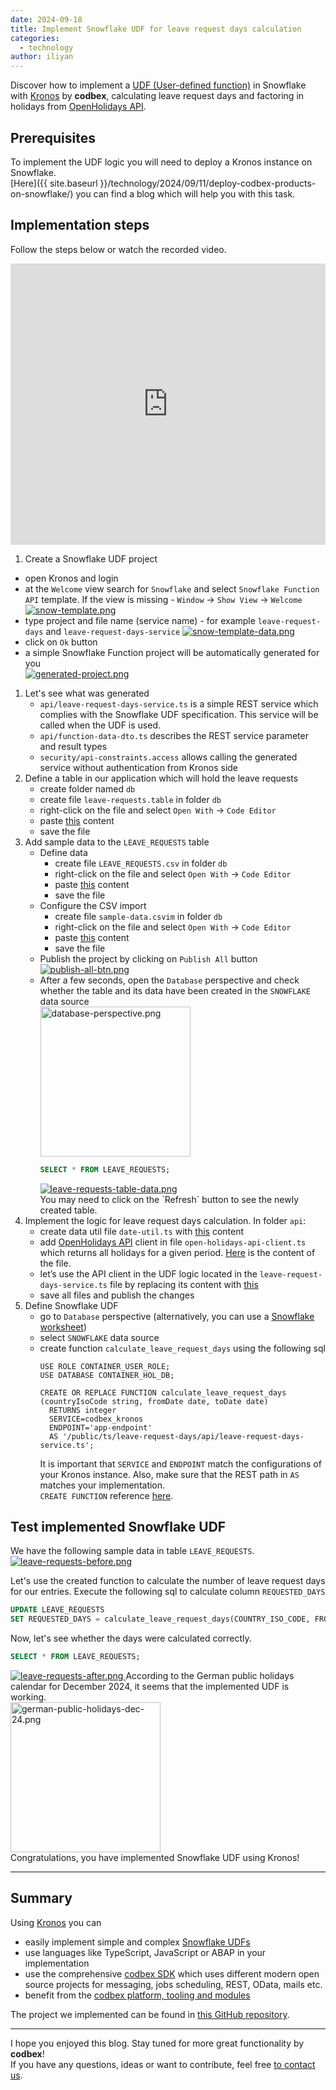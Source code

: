 ```yaml
---
date: 2024-09-18
title: Implement Snowflake UDF for leave request days calculation
categories:
  - technology
author: iliyan
---
```

Discover how to implement a [UDF (User-defined function)](https://docs.snowflake.com/en/developer-guide/udf/udf-overview) in Snowflake with [Kronos](https://www.codbex.com/products/kronos/) by __codbex__, calculating leave request days and factoring in holidays from [OpenHolidays API](https://www.openholidaysapi.org/en/).

## Prerequisites
To implement the UDF logic you will need to deploy a Kronos instance on Snowflake.<br>
[Here]({{ site.baseurl }}/technology/2024/09/11/deploy-codbex-products-on-snowflake/) you can find a blog which will help you with this task.

## Implementation steps

Follow the steps below or watch the recorded video.<br>
<iframe width="100%" height="450" src="https://www.youtube.com/embed/m8_8QSiJrns" frameborder="0" allowfullscreen></iframe>

1. Create a Snowflake UDF project
- open Kronos and login
- at the `Welcome` view search for `Snowflake` and select `Snowflake Function API` template. If the view is missing - `Window` -> `Show View` -> `Welcome`<br>
  <a href="{{ site.baseurl }}/images/2024-09-18-snowflake-udf-leave-days/snow-template.png" target="_blank">
  <img src="{{ site.baseurl }}/images/2024-09-18-snowflake-udf-leave-days/snow-template.png" alt="snow-template.png">
  </a>
- type project and file name (service name) - for example `leave-request-days` and `leave-request-days-service`
  <a href="{{ site.baseurl }}/images/2024-09-18-snowflake-udf-leave-days/snow-template-data.png" target="_blank">
  <img src="{{ site.baseurl }}/images/2024-09-18-snowflake-udf-leave-days/snow-template-data.png" alt="snow-template-data.png">
  </a>
- click on `Ok` button<br>
- a simple Snowflake Function project will be automatically generated for you<br>
  <a href="{{ site.baseurl }}/images/2024-09-18-snowflake-udf-leave-days/generated-project.png" target="_blank">
  <img src="{{ site.baseurl }}/images/2024-09-18-snowflake-udf-leave-days/generated-project.png" alt="generated-project.png">
  </a>
1. Let's see what was generated
   - `api/leave-request-days-service.ts` is a simple REST service which complies with the Snowflake UDF specification. This service will be called when the UDF is used.
   - `api/function-data-dto.ts` describes the REST service parameter and result types
   - `security/api-constraints.access` allows calling the generated service without authentication from Kronos side
1. Define a table in our application which will hold the leave requests
   - create folder named `db`
   - create file `leave-requests.table` in folder `db`
   - right-click on the file and select `Open With` -> `Code Editor`
   - paste [this](https://github.com/codbex/codbex-sample-snowflake-udf-leave-request-days/blob/1a3def927276ff32ab015f0755757723716ca506/leave-request-days/db/leave-requests.table) content
   - save the file
1. Add sample data to the `LEAVE_REQUESTS` table
   - Define data
     - create file `LEAVE_REQUESTS.csv` in folder `db`
     - right-click on the file and select `Open With` -> `Code Editor`
     - paste [this](https://github.com/codbex/codbex-sample-snowflake-udf-leave-request-days/blob/1a3def927276ff32ab015f0755757723716ca506/leave-request-days/db/LEAVE_REQUESTS.csv) content
     - save the file
   - Configure the CSV import
     - create file `sample-data.csvim` in folder `db`
     - right-click on the file and select `Open With` -> `Code Editor`
     - paste [this](https://github.com/codbex/codbex-sample-snowflake-udf-leave-request-days/blob/1a3def927276ff32ab015f0755757723716ca506/leave-request-days/db/sample-data.csvim) content
     - save the file
   - Publish the project by clicking on `Publish All` button
     <a href="{{ site.baseurl }}/images/2024-09-18-snowflake-udf-leave-days/publish-all-btn.png" target="_blank">
     <img src="{{ site.baseurl }}/images/2024-09-18-snowflake-udf-leave-days/publish-all-btn.png" alt="publish-all-btn.png">
     </a>
   - After a few seconds, open the `Database` perspective and check whether the table and its data have been created in the `SNOWFLAKE` data source<br>
     <a href="{{ site.baseurl }}/images/2024-09-18-snowflake-udf-leave-days/database-perspective.png" target="_blank">
     <img src="{{ site.baseurl }}/images/2024-09-18-snowflake-udf-leave-days/database-perspective.png" alt="database-perspective.png" style="width: 15rem;">
     </a>
     ```sql
     SELECT * FROM LEAVE_REQUESTS;
     ```
     <a href="{{ site.baseurl }}/images/2024-09-18-snowflake-udf-leave-days/leave-requests-table-data.png" target="_blank">
     <img src="{{ site.baseurl }}/images/2024-09-18-snowflake-udf-leave-days/leave-requests-table-data.png" alt="leave-requests-table-data.png">
     </a>
     <br>You may need to click on the `Refresh` button to see the newly created table.
1. Implement the logic for leave request days calculation. In folder `api`:
   - create data util file `date-util.ts` with [this](https://github.com/codbex/codbex-sample-snowflake-udf-leave-request-days/blob/1a3def927276ff32ab015f0755757723716ca506/leave-request-days/api/date-util.ts) content
   - add [OpenHolidays API](https://www.openholidaysapi.org/en/) client in file `open-holidays-api-client.ts` which returns all holidays for a given period. [Here](https://github.com/codbex/codbex-sample-snowflake-udf-leave-request-days/blob/1a3def927276ff32ab015f0755757723716ca506/leave-request-days/api/open-holidays-api-client.ts) is the content of the file.
   - let’s use the API client in the UDF logic located in the `leave-request-days-service.ts` file by replacing its content with [this](https://github.com/codbex/codbex-sample-snowflake-udf-leave-request-days/blob/1a3def927276ff32ab015f0755757723716ca506/leave-request-days/api/leave-request-days-service.ts)
   - save all files and publish the changes
1. Define Snowflake UDF
   - go to `Database` perspective (alternatively, you can use a [Snowflake worksheet](https://docs.snowflake.com/en/user-guide/ui-snowsight-worksheets-gs))
   - select `SNOWFLAKE` data source
   - create function `calculate_leave_request_days` using the following sql
     ```
     USE ROLE CONTAINER_USER_ROLE;
     USE DATABASE CONTAINER_HOL_DB;

     CREATE OR REPLACE FUNCTION calculate_leave_request_days (countryIsoCode string, fromDate date, toDate date)
       RETURNS integer
       SERVICE=codbex_kronos
       ENDPOINT='app-endpoint'
       AS '/public/ts/leave-request-days/api/leave-request-days-service.ts';
     ```
     It is important that `SERVICE` and `ENDPOINT` match the configurations of your Kronos instance.
     Also, make sure that the REST path in `AS` matches your implementation.<br>
     `CREATE FUNCTION` reference [here](https://docs.snowflake.com/en/sql-reference/sql/create-function).

## Test implemented Snowflake UDF

We have the following sample data in table `LEAVE_REQUESTS`.
<a href="{{ site.baseurl }}/images/2024-09-18-snowflake-udf-leave-days/leave-requests-before.png" target="_blank">
<img src="{{ site.baseurl }}/images/2024-09-18-snowflake-udf-leave-days/leave-requests-before.png" alt="leave-requests-before.png">
</a>

Let's use the created function to calculate the number of leave request days for our entries.
Execute the following sql to calculate column `REQUESTED_DAYS`
```sql
UPDATE LEAVE_REQUESTS
SET REQUESTED_DAYS = calculate_leave_request_days(COUNTRY_ISO_CODE, FROM_DATE, TO_DATE);
```
Now, let's see whether the days were calculated correctly.
```sql
SELECT * FROM LEAVE_REQUESTS;
```
<a href="{{ site.baseurl }}/images/2024-09-18-snowflake-udf-leave-days/leave-requests-after.png" target="_blank">
<img src="{{ site.baseurl }}/images/2024-09-18-snowflake-udf-leave-days/leave-requests-after.png" alt="leave-requests-after.png">
</a>
According to the German public holidays calendar for December 2024, it seems that the implemented UDF is working.<br>
<a href="{{ site.baseurl }}/images/2024-09-18-snowflake-udf-leave-days/german-public-holidays-dec-24.png" target="_blank">
   <img src="{{ site.baseurl }}/images/2024-09-18-snowflake-udf-leave-days/german-public-holidays-dec-24.png" alt="german-public-holidays-dec-24.png" style="width: 15rem;">
</a>
<br>
Congratulations, you have implemented Snowflake UDF using Kronos!

---
## Summary
Using [Kronos](https://www.codbex.com/products/kronos/) you can
- easily implement simple and complex [Snowflake UDFs](https://docs.snowflake.com/en/developer-guide/udf/udf-overview)
- use languages like TypeScript, JavaScript or ABAP in your implementation 
- use the comprehensive [codbex SDK](https://www.codbex.com/documentation/platform/sdk) which uses different modern open source projects for messaging, jobs scheduling, REST, OData, mails etc.
- benefit from the [codbex platform, tooling and modules](https://www.codbex.com/documentation/)

The project we implemented can be found in [this GitHub repository](https://github.com/codbex/codbex-sample-snowflake-udf-leave-request-days).

---
I hope you enjoyed this blog. Stay tuned for more great functionality by __codbex__!<br>
If you have any questions, ideas or want to contribute, feel free [to contact us](https://www.codbex.com/contact/).
